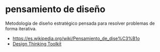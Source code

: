 # pensamiento de diseño

Metodología de diseño estratégico pensada para resolver problemas de forma iterativa.

- <https://es.wikipedia.org/wiki/Pensamiento_de_dise%C3%B1o>
- [Design Thinking Toolkit](https://designthinkingtoolkit.co/)

